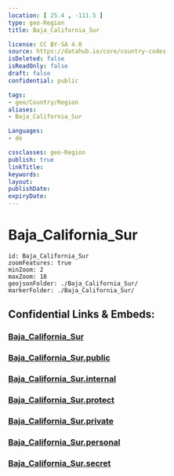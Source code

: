 ```yaml
---
location: [ 25.4 , -111.5 ] 
type: geo-Region
title: Baja_California_Sur

license: CC BY-SA 4.0
source: https://datahub.io/core/country-codes
isDeleted: false
isReadOnly: false
draft: false
confidential: public

tags:
- geo/Country/Region
aliases:
- Baja_California_Sur

Languages:
- de

cssclasses: geo-Region
publish: true
linkTitle: 
keywords: 
layout: 
publishDate: 
expiryDate: 
---
```


# Baja_California_Sur

```leaflet
id: Baja_California_Sur
zoomFeatures: true 
minZoom: 2 
maxZoom: 18
geojsonFolder: ./Baja_California_Sur/
markerFolder: ./Baja_California_Sur/
```


## Confidential Links & Embeds: 

### [Baja_California_Sur](/_Standards/Earth/Continent/America~Central/Mexico/States~Mexico/Baja_California_Sur.md) 

### [Baja_California_Sur.public](/_public/Earth/Continent/America~Central/Mexico/States~Mexico/Baja_California_Sur.public.md) 

### [Baja_California_Sur.internal](/_internal/Earth/Continent/America~Central/Mexico/States~Mexico/Baja_California_Sur.internal.md) 

### [Baja_California_Sur.protect](/_protect/Earth/Continent/America~Central/Mexico/States~Mexico/Baja_California_Sur.protect.md) 

### [Baja_California_Sur.private](/_private/Earth/Continent/America~Central/Mexico/States~Mexico/Baja_California_Sur.private.md) 

### [Baja_California_Sur.personal](/_personal/Earth/Continent/America~Central/Mexico/States~Mexico/Baja_California_Sur.personal.md) 

### [Baja_California_Sur.secret](/_secret/Earth/Continent/America~Central/Mexico/States~Mexico/Baja_California_Sur.secret.md)

